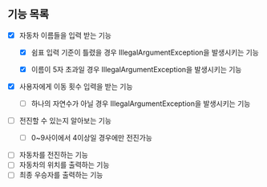 ## 기능 목록

- [x] 자동차 이름들을 입력 받는 기능
    - [x] 쉼표 입력 기준이 틀렸을 경우 IllegalArgumentException을 발생시키는 기능
    - [x] 이름이 5자 초과일 경우 IllegalArgumentException을 발생시키는 기능


- [x] 사용자에게 이동 횟수 입력을 받는 기능
    - [ ] 하나의 자연수가 아닐 경우 IllegalArgumentException을 발생시키는 기능


- [ ] 전진할 수 있는지 알아보는 기능
    - [ ] 0~9사이에서 4이상일 경우에만 전진가능


- [ ] 자동차를 전진하는 기능
- [ ] 자동차의 위치를 출력하는 기능
- [ ] 최종 우승자를 출력하는 기능